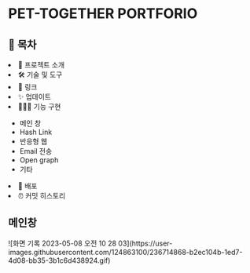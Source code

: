 <h1>PET-TOGETHER PORTFORIO</h1>

<h2>📗 목차</h2>
<li>📝 프로젝트 소개</li>
<li>🛠 기술 및 도구</li>
<li>🔗 링크</li>
<li>✨ 업데이트</li>
<li>👨🏻‍💻 기능 구현</li>
<ul>
<li><a src="#main">메인 창</a></li>
<li>Hash Link</li>
<li>반응형 웹</li>
<li>Email 전송</li>
<li>Open graph</li>
<li>기타</li>
</ul>
<li>🚀 배포</li>
<li>⏰ 커밋 히스토리</li>


<h2 id="main">메인창</h2>
![화면 기록 2023-05-08 오전 10 28 03](https://user-images.githubusercontent.com/124863100/236714868-b2ec104b-1ed7-4d08-bb35-3b1c6d438924.gif)

